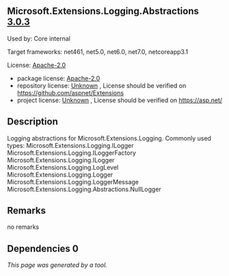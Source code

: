 Microsoft.Extensions.Logging.Abstractions [3.0.3](https://www.nuget.org/packages/Microsoft.Extensions.Logging.Abstractions/3.0.3)
--------------------

Used by: Core internal

Target frameworks: net461, net5.0, net6.0, net7.0, netcoreapp3.1

License: [Apache-2.0](../../../../licenses/apache-2.0) 

- package license: [Apache-2.0](https://licenses.nuget.org/Apache-2.0) 
- repository license: [Unknown](https://github.com/aspnet/Extensions) , License should be verified on https://github.com/aspnet/Extensions
- project license: [Unknown](https://asp.net/) , License should be verified on https://asp.net/

Description
-----------
Logging abstractions for Microsoft.Extensions.Logging.
Commonly used types:
Microsoft.Extensions.Logging.ILogger
Microsoft.Extensions.Logging.ILoggerFactory
Microsoft.Extensions.Logging.ILogger<TCategoryName>
Microsoft.Extensions.Logging.LogLevel
Microsoft.Extensions.Logging.Logger<T>
Microsoft.Extensions.Logging.LoggerMessage
Microsoft.Extensions.Logging.Abstractions.NullLogger

Remarks
-----------
no remarks


Dependencies 0
-----------


*This page was generated by a tool.*